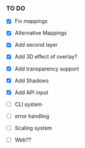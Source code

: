 ### TO DO

- [x] Fix mappings
- [x] Alternative Mappings
- [x] Add second layer
- [x] Add 3D effect of overlay?
- [x] Add transparency support
- [x] Add Shadows
- [x] Add API input
- [ ] CLI system
- [ ] error handling
- [ ] Scaling system
- [ ] Web??
 
